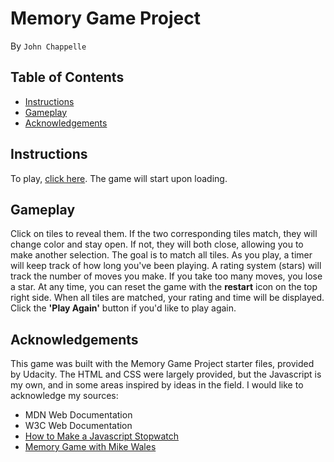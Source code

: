 # Memory Game Project

By `John Chappelle`

## Table of Contents

- [Instructions](#instructions)
- [Gameplay](#gameplay)
- [Acknowledgements](#acknowledgements)

## Instructions

To play, [click here](https://jrchapprogrammer.github.io/Udacity-FEND-Memory-Game/). The game will start upon loading.

## Gameplay

Click on tiles to reveal them. If the two corresponding tiles match, they will change color and stay open. If not, they will both close, allowing you to make another selection. The goal is to match all tiles. As you play, a timer will keep track of how long you've been playing. A rating system (stars) will track the number of moves you make. If you take too many moves, you lose a star. At any time, you can reset the game with the **restart** icon on the top right side. When all tiles are matched, your rating and time will be displayed. Click the **'Play Again'** button if you'd like to play again.

## Acknowledgements

This game was built with the Memory Game Project starter files, provided by Udacity.
The HTML and CSS were largely provided, but the Javascript is my own, and in some areas inspired by ideas in the field.
I would like to acknowledge my sources:

- MDN Web Documentation
- W3C Web Documentation
- [How to Make a Javascript Stopwatch](https://www.ostraining.com/blog/coding/stopwatch/)
- [Memory Game with Mike Wales](https://youtu.be/x47oLiTpIVk)
